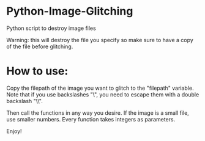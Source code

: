 # Python-Image-Glitching
Python script to destroy image files

Warning: this will destroy the file you specify so make sure to have a copy of the file before glitching.

# How to use:
Copy the filepath of the image you want to glitch to the "filepath" variable.
Note that if you use backslashes "\\", you need to escape them with a double backslash "\\\\".

Then call the functions in any way you desire. If the image is a small file, use smaller numbers. Every function takes integers as parameters.

Enjoy!
